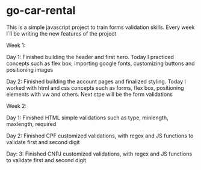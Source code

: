 # go-car-rental


This is a simple javascript project to train forms validation skills.
Every week I´ll be writing the new features of the project

Week 1:

Day 1:
    Finished building the header and first hero. Today I practiced concepts such as flex box, importing google fonts, customizing buttons and positioning images

Day 2:
    Finished building the account pages and finalized styling. Today I worked with html and css concepts such as forms, flex box, positioning elements with vw
and others. Next stpe will be the form validations

Week 2:

Day 1: 
    Finished HTML simple validations such as type, minlength, maxlength, required

Day 2:
    Finished CPF customized validations, with regex and JS functions to validate first and second digit

Day: 3:
    Finished CNPJ customized validations, with regex and JS functions to validate first and second digit
